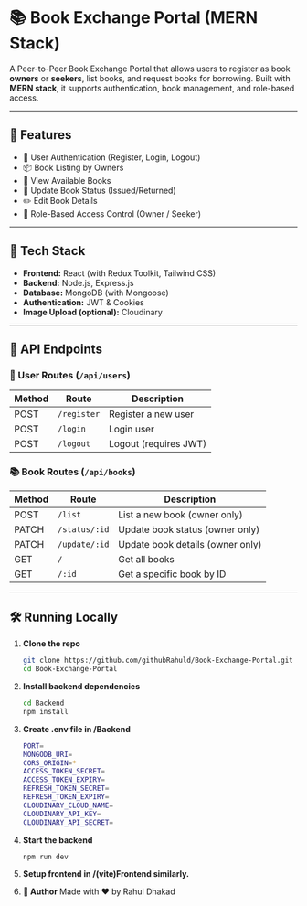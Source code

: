 # 📚 Book Exchange Portal (MERN Stack)

A Peer-to-Peer Book Exchange Portal that allows users to register as book **owners** or **seekers**, list books, and request books for borrowing. Built with **MERN stack**, it supports authentication, book management, and role-based access.

---

## 🚀 Features

- 🔐 User Authentication (Register, Login, Logout)
- 📦 Book Listing by Owners
- 🔎 View Available Books
- 🔄 Update Book Status (Issued/Returned)
- ✏️ Edit Book Details
- 👥 Role-Based Access Control (Owner / Seeker)

---

## 🧱 Tech Stack

- **Frontend:** React (with Redux Toolkit, Tailwind CSS)
- **Backend:** Node.js, Express.js
- **Database:** MongoDB (with Mongoose)
- **Authentication:** JWT & Cookies
- **Image Upload (optional):** Cloudinary

---

## 📂 API Endpoints

### 👤 User Routes (`/api/users`)
| Method | Route | Description |
|--------|-------|-------------|
| POST   | `/register` | Register a new user |
| POST   | `/login`    | Login user |
| POST   | `/logout`   | Logout (requires JWT) |

### 📚 Book Routes (`/api/books`)
| Method | Route | Description |
|--------|-------|-------------|
| POST   | `/list`             | List a new book (owner only) |
| PATCH  | `/status/:id`       | Update book status (owner only) |
| PATCH  | `/update/:id`       | Update book details (owner only) |
| GET    | `/`                 | Get all books |
| GET    | `/:id`              | Get a specific book by ID |

---

## 🛠️ Running Locally

1. **Clone the repo**
   ```bash
   git clone https://github.com/githubRahuld/Book-Exchange-Portal.git
   cd Book-Exchange-Portal

2. **Install backend dependencies**
   ```bash
   cd Backend
   npm install
3. **Create .env file in /Backend**
   ```bash
   PORT=
   MONGODB_URI=
   CORS_ORIGIN=*
   ACCESS_TOKEN_SECRET=
   ACCESS_TOKEN_EXPIRY=
   REFRESH_TOKEN_SECRET=
   REFRESH_TOKEN_EXPIRY=
   CLOUDINARY_CLOUD_NAME=
   CLOUDINARY_API_KEY=
   CLOUDINARY_API_SECRET=

4. **Start the backend**
   ```bash
   npm run dev

5. **Setup frontend in /(vite)Frontend similarly.**
   
6. **🙌 Author**
Made with ❤️ by Rahul Dhakad
  

